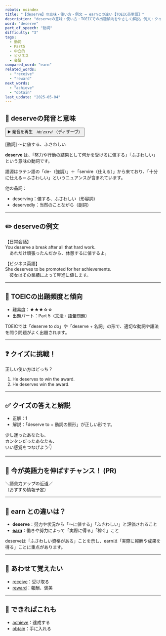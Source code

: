 ```yaml
---
robots: noindex
title: "【deserve】の意味・使い方・例文 ― earnとの違い【TOEIC英単語】"
description: "deserveの意味・使い方・TOEICでの出題傾向をやさしく解説。例文・クイズ付きでearnとの違いもわかりやすく学べます。"
word: "deserve"
part_of_speech: "動詞"
difficulty: "3"
tags:
  - 動詞
  - Part5
  - 中立的
  - ビジネス
  - 会議
compared_word: "earn"
related_words:
  - "receive"
  - "reward"
next_words:
  - "achieve"
  - "obtain"
last_update: "2025-05-04"
---
```


## 🔰 deserveの発音と意味

<button class="play-audio" onclick="playTTS('deserve')">
  <span class="play-audio-main">
    ▶️ 発音を再生　/dɪˈzɜːrv/
  </span>
  <span class="play-audio-sub">
    （ディザーヴ）
  </span>
</button>

[動詞] ～に値する、ふさわしい

**deserve** は、「努力や行動の結果として何かを受けるに値する」「ふさわしい」という意味の動詞です。

語源はラテン語の「de-（強調）」＋「servire（仕える）」から来ており、「十分に仕える＝ふさわしい」というニュアンスが含まれています。

他の品詞：  
- deserving：値する、ふさわしい（形容詞）
- deservedly：当然のことながら（副詞）

---

## ✏️ deserveの例文

【日常会話】  
You deserve a break after all that hard work.  
　あれだけ頑張ったんだから、休憩するに値するよ。

【ビジネス英語】  
She deserves to be promoted for her achievements.  
　彼女はその業績によって昇進に値します。

---

## 🎯 TOEICの出題頻度と傾向

- 難易度：★★★☆☆
- 出題パート：Part 5（文法・語彙問題）

TOEICでは「deserve to do」や「deserve + 名詞」の形で、適切な動詞や語法を問う問題がよく出題されます。

---

## ❓ クイズに挑戦！

正しい使い方はどっち？

1. He deserves to win the award.  
2. He deserves win the award.

---

## ✅ クイズの答えと解説

- 正解：**1**
- 解説：「deserve to + 動詞の原形」が正しい形です。

少し迷ったあなたも、  
カンタンだったあなたも、  
いい感覚をつなげよう👇️

---

## 🚀 今が英語力を伸ばすチャンス！ (PR)

<div class="info-center">
＼語彙力アップの近道／<br>  
（おすすめ情報予定）
</div>

---

## 🤔  earn との違いは？

- **deserve**：努力や状況から「～に値する」「ふさわしい」と評価されること
- **[earn](/word/earn)**：働きや努力によって「実際に得る」「稼ぐ」こと

deserveは「ふさわしい資格がある」ことを示し、earnは「実際に報酬や成果を得る」ことに重点があります。

---

## 🧩 あわせて覚えたい

- [receive](/word/receive)：受け取る
- [reward](/word/reward)：報酬、褒美

---

## 📖 できればこれも

- [achieve](/word/achieve)：達成する
- [obtain](/word/obtain)：手に入れる

<!-- cvid: aid21_bid48 -->
